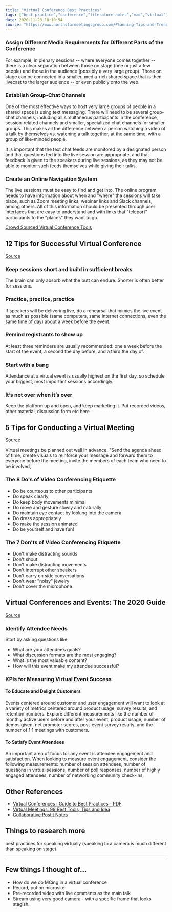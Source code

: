 ```yaml
---
title: "Virtual Conference Best Practices"
tags: ["best-practice","conference","literature-notes","mad","virtual"]
date: 2020-11-28 18:10:54
source: "https://www.northstarmeetingsgroup.com/Planning-Tips-and-Trends/Event-Planning/Event-Technology/Navigating-New-World-Virtual-Digital-Conferences-in-COVID19-ACM"
---
```



### Assign Different Media Requirements for Different Parts of the Conference
For example, in plenary sessions -- where everyone comes together -- there is a clear separation between those on stage (one or just a few people) and those in the audience (possibly a very large group). Those on stage can be connected in a smaller, media-rich shared space that is then livecast to the larger audience -- or even publicly onto the web.

### Establish Group-Chat Channels
One of the most effective ways to host very large groups of people in a shared space is using text messaging. There will need to be several group-chat channels, including all simultaneous participants in the conference, session-related channels and smaller, specialized chat channels for smaller groups. This makes all the difference between a person watching a video of a talk by themselves vs. watching a talk together, at the same time, with a group of like-minded people. 

It is important that the text chat feeds are monitored by a designated person and that questions fed into the live session are appropriate, and that feedback is given to the speakers during live sessions, as they may not be able to monitor such feeds themselves while giving their talks.

### Create an Online Navigation System
The live sessions must be easy to find and get into. The online program needs to have information about when and "where" the sessions will take place, such as Zoom meeting links, webinar links and Slack channels, among others. All of this information should be presented through user interfaces that are easy to understand and with links that "teleport" participants to the "places" they want to go.

[Crowd Sourced Virtual Conference Tools](https://docs.google.com/document/d/1LLLniPkf48CCZyG_BNy1ylF2wXNlztqNEOnzNuMQmJc/edit)


## 12 Tips for Successful Virtual Conference
[Source](https://www.leadinglearning.com/virtual-conference-tips/)

### Keep sessions short and build in sufficient breaks
The brain can only absorb what the butt can endure. Shorter is often better for sessions.

### Practice, practice, practice
If speakers will be delivering live, do a rehearsal that mimics the live event as much as possible (same computers, same Internet connections, even the same time of day) about a week before the event.

### Remind registrants to show up
At least three reminders are usually recommended: one a week before the start of the event, a second the day before, and a third the day of.

### Start with a bang
Attendance at a virtual event is usually highest on the first day, so schedule your biggest, most important sessions accordingly.

### It’s not over when it’s over
Keep the platform up and open, and keep marketing it. Put recorded videos, other material, discussion form etc here


## 5 Tips for Conducting a Virtual Meeting
[Source](https://www.inc.com/guides/2010/12/5-tips-for-conducting-a-virtual-meeting.html)

Virtual meetings be planned out well in advance. "Send the agenda ahead of time, create visuals to reinforce your message and forward them to everyone before the meeting, invite the members of each team who need to be involved,

### The 8 Do's of Video Conferencing Etiquette

- Do be courteous to other participants
- Do speak clearly   
- Do keep body movements minimal    
- Do move and gesture slowly and naturally   
- Do maintain eye contact by looking into the camera   
- Do dress appropriately
- Do make the session animated
- Do be yourself and have fun!

### The 7 Don'ts of Video Conferencing Etiquette

- Don't make distracting sounds
- Don't shout
- Don't make distracting movements
- Don't interrupt other speakers
- Don't carry on side conversations
- Don't wear "noisy" jewelry
- Don't cover the microphone


## Virtual Conferences and Events: The 2020 Guide
[Source](https://blog.bizzabo.com/virtual-events-conferences)

### Identify Attendee Needs
Start by asking questions like:
- What are your attendee’s goals?
- What discussion formats are the most engaging?
- What is the most valuable content?
- How will this event make my attendee successful?

### KPIs for Measuring Virtual Event Success

#### To Educate and Delight Customers
Events centered around customer and user engagement will want to look at a variety of metrics centered around product usage, survey results, and retention numbers. Explore different measurements like the number of monthly active users before and after your event, product usage, number of demos given, net promoter scores, post-event survey results, and the number of 1:1 meetings with customers.

#### To Satisfy Event Attendees 
An important area of focus for any event is attendee engagement and satisfaction. When looking to measure event engagement, consider the following measurements: number of session attendees, number of questions in virtual sessions, number of poll responses, number of highly engaged attendees, number of networking community check-ins, 

## Other References
- [Virtual Conferences : Guide to Best Practices - PDF](https://people.clarkson.edu/~jmatthew/acm/VirtualConferences_GuideToBestPractices_CURRENT.pdf)
- [Virtual Meetings: 99 Best Tools, Tips and Idea](https://www.eventmanagerblog.com/virtual-meetings)
- [Collaborative Postit Notes](https://ideaflip.com/)

## Things to research more
best practices for speaking virtually (speaking to a camera is much different than speaking on stage)

---

## Few things I thought of...

- How do we do MCing in a virtual conference
- Record, put on microsite
- Pre-recorded video with live comments as the main talk
- Stream using very good camera - with a specific frame that looks stagish.

